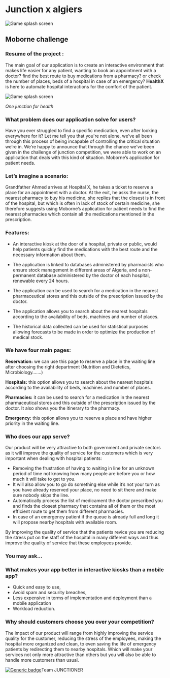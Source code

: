 # Junction x algiers
![Game splash screen](https://www.pixenli.com/image/UmjSNoqf)
## Moborne challenge


### Resume of the project :

The main goal of our application is to create an interactive environment that makes life easier for any patient, wanting to book an appointment with a doctor? find the best route to buy medications  from a pharmacy? or check the number of places, beds of a hospital in case of an emergency?  **HealthX** is here to automate hospital interactions for the comfort of the patient.

![Game splash screen](https://www.pixenli.com/image/0cQN-q23)

*One junction for health*

### What problem does our application solve for users?

Have you ever struggled to find a specific medication, even after looking everywhere for it? Let me tell you that you're not alone, we’ve all been through this process of being incapable of controlling the critical situation we’re in.
We’re happy to announce that through the chance we’ve been given in the challenge of junction competition, we were able to work on an application that deals with this kind of situation. Moborne’s application for patient needs.

### Let’s imagine a scenario:

Grandfather Ahmed arrives at Hospital X, he takes a ticket to reserve a place for an appointment with a doctor. At the exit, he asks the nurse, the nearest pharmacy to buy his medicine, she replies that the closest is in front of the hospital, but which is often in lack of stock of certain medicine, she therefore suggests using Moborne’s application for patient needs to find the nearest pharmacies which contain all the medications mentioned in the prescription. 





### Features:

* An interactive kiosk at the door of a hospital, private or public, would help patients quickly find the medications with the best route and the necessary information about them.

* The application is linked to databases administered by pharmacists who  ensure stock management in different areas of Algeria, and a non-permanent database administered by the doctor of each hospital, renewable every 24 hours. 

* The application can be used to search for a medication in the nearest pharmaceutical stores and this outside of the prescription issued by the doctor. 

* The application allows you to search about the nearest hospitals according to the availability of beds, machines and number of places.

* The historical data collected can be used for statistical purposes allowing forecasts to be made in order to optimize the production of medical stock. 

### We have four main pages:
**Reservation:** we can use this page to reserve a place in the waiting line after choosing the right department (Nutrition and Dietetics, Microbiology…….)

**Hospitals:** this option allows you to search about the nearest hospitals according to the availability of beds, machines and number of places.

**Pharmacies:** it can be used to search for a medication in the nearest pharmaceutical stores and this outside of the prescription issued by the doctor. It also shows you the itinerary to the pharmacy.

**Emergency:** this option allows you to reserve a place and have higher priority in the waiting line.

### Who does our app serve?

Our product will be very attractive to both government and private sectors 
as it will improve the quality of service for the customers which is very important when dealing with hospital patients:

* Removing the frustration of having to waiting in line for an unknown period of time not knowing how many people are before you or how much it will take to get to you.
* It will also allow you to go do something else while it’s not your turn as you have already reserved your place, no need to sit there and make sure nobody skips the line.
* Automatically process the list of medicament the doctor prescribed you and finds the closest pharmacy that contains all of them or the most efficient route to get them from different pharmacies.
* In case of an emergency patient if the queue is already full and long it will propose nearby hospitals with available room.

By improving the quality of service that the patients revice you are reducing the stress put on the staff of the hospital in many different ways and thus improve the quality of service that these employees provide.


### You may ask…
### What makes your app better in interactive kiosks than a mobile app?

* Quick and easy to use, 
* Avoid spam and security breaches,
* Less expensive in terms of implementation and deployment than a mobile application 
* Workload reduction.

### Why should customers choose you over your competition?

The impact of our product will range from highly improving the service quality for the customer, reducing the stress of the employees, making the hospital more organized and clean, to even saving the life of emergency patients by redirecting them to nearby hospitals. Which will make your services not only more attractive than others but you will also be able to handle more customers than usual. 

[![Generic badge](https://img.shields.io/badge/Made%20With-Love-FF1493.svg)](https://shields.io/)Team JUNCTIONER
